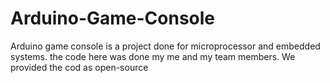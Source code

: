 # Arduino-Game-Console
Arduino game console is a project done for microprocessor and embedded systems. the code here was done my me and my team members. We provided the cod as open-source 
